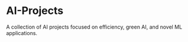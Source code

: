 # AI-Projects
A collection of AI projects focused on efficiency, green AI, and novel ML applications.
